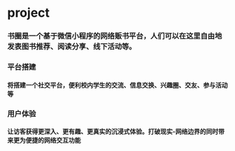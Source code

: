 # project
### 书圈是一个基于微信小程序的网络贩书平台，人们可以在这里自由地发表图书推荐、阅读分享、线下活动等。

### 平台搭建
#### 将搭建一个社交平台，便利校内学生的交流、信息交换、兴趣圈、交友、参与活动等

### 用户体验
#### 让访客获得更深入、更有趣、更真实的沉浸式体验。打破现实-网络边界的同时带来更为便捷的网络交互功能
